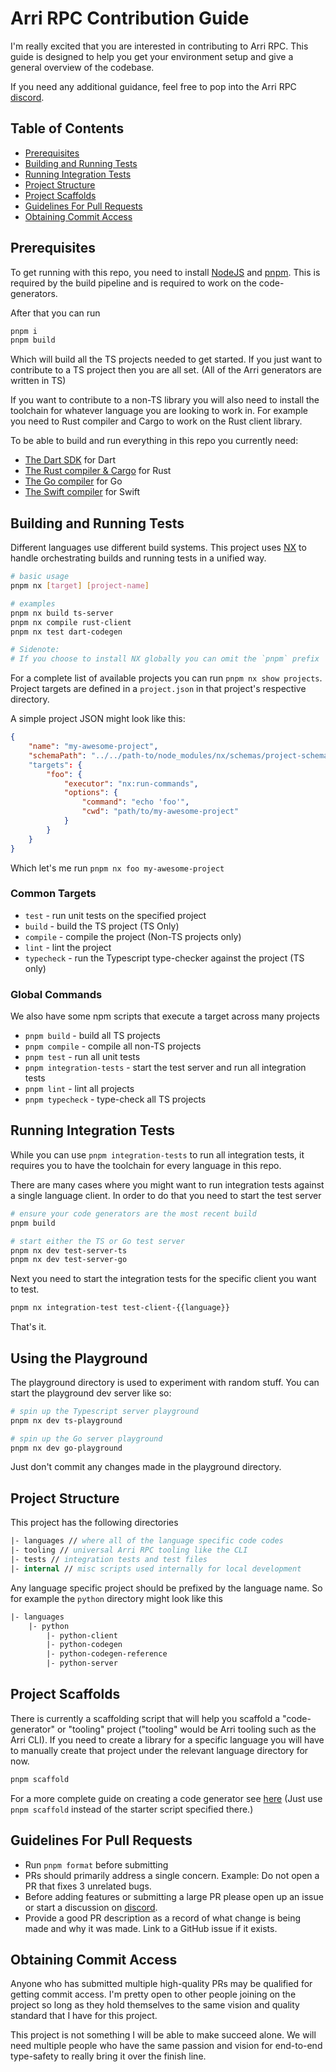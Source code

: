 # Arri RPC Contribution Guide

I'm really excited that you are interested in contributing to Arri RPC. This guide is designed to help you get your environment setup and give a general overview of the codebase.

If you need any additional guidance, feel free to pop into the Arri RPC [discord](https://discord.gg/5m23HEQss7).

## Table of Contents

- [Prerequisites](#prerequisites)
- [Building and Running Tests](#building-and-running-tests)
- [Running Integration Tests](#running-integration-tests)
- [Project Structure](#project-structure)
- [Project Scaffolds](#project-scaffolds)
- [Guidelines For Pull Requests](#guidelines-for-pull-requests)
- [Obtaining Commit Access](#obtaining-commit-access)

## Prerequisites

To get running with this repo, you need to install [NodeJS](https://nodejs.org/en) and [pnpm](https://pnpm.io/). This is required by the build pipeline and is required to work on the code-generators.

After that you can run

```bash
pnpm i
pnpm build
```

Which will build all the TS projects needed to get started. If you just want to contribute to a TS project then you are all set. (All of the Arri generators are written in TS)

If you want to contribute to a non-TS library you will also need to install the toolchain for whatever language you are looking to work in. For example you need to Rust compiler and Cargo to work on the Rust client library.

To be able to build and run everything in this repo you currently need:

- [The Dart SDK](https://dart.dev/get-dart) for Dart
- [The Rust compiler & Cargo](https://www.rust-lang.org/learn/get-started) for Rust
- [The Go compiler](https://go.dev/doc/install) for Go
- [The Swift compiler](https://www.swift.org/documentation/swift-compiler/) for Swift

## Building and Running Tests

Different languages use different build systems. This project uses [NX](https://nx.dev/) to handle orchestrating builds and running tests in a unified way.

```bash
# basic usage
pnpm nx [target] [project-name]

# examples
pnpm nx build ts-server
pnpm nx compile rust-client
pnpm nx test dart-codegen

# Sidenote:
# If you choose to install NX globally you can omit the `pnpm` prefix
```

For a complete list of available projects you can run `pnpm nx show projects`. Project targets are defined in a `project.json` in that project's respective directory.

A simple project JSON might look like this:

```json
{
    "name": "my-awesome-project",
    "schemaPath": "../../path-to/node_modules/nx/schemas/project-schema.json"
    "targets": {
        "foo": {
            "executor": "nx:run-commands",
            "options": {
                "command": "echo 'foo'",
                "cwd": "path/to/my-awesome-project"
            }
        }
    }
}
```

Which let's me run `pnpm nx foo my-awesome-project`

### Common Targets

- `test` - run unit tests on the specified project
- `build` - build the TS project (TS Only)
- `compile` - compile the project (Non-TS projects only)
- `lint` - lint the project
- `typecheck` - run the Typescript type-checker against the project (TS only)

### Global Commands

We also have some npm scripts that execute a target across many projects

- `pnpm build` - build all TS projects
- `pnpm compile` - compile all non-TS projects
- `pnpm test` - run all unit tests
- `pnpm integration-tests` - start the test server and run all integration tests
- `pnpm lint` - lint all projects
- `pnpm typecheck` - type-check all TS projects

## Running Integration Tests

While you can use `pnpm integration-tests` to run all integration tests, it requires you to have the toolchain for every language in this repo.

There are many cases where you might want to run integration tests against a single language client. In order to do that you need to start the test server

```bash
# ensure your code generators are the most recent build
pnpm build

# start either the TS or Go test server
pnpm nx dev test-server-ts
pnpm nx dev test-server-go
```

Next you need to start the integration tests for the specific client you want to test.

```bash
pnpm nx integration-test test-client-{{language}}
```

That's it.

## Using the Playground

The playground directory is used to experiment with random stuff. You can start the playground dev server like so:

```bash
# spin up the Typescript server playground
pnpm nx dev ts-playground

# spin up the Go server playground
pnpm nx dev go-playground
```

Just don't commit any changes made in the playground directory.

## Project Structure

This project has the following directories

```fs
|- languages // where all of the language specific code codes
|- tooling // universal Arri RPC tooling like the CLI
|- tests // integration tests and test files
|- internal // misc scripts used internally for local development
```

Any language specific project should be prefixed by the language name. So for example the `python` directory might look like this

```fs
|- languages
    |- python
        |- python-client
        |- python-codegen
        |- python-codegen-reference
        |- python-server
```

## Project Scaffolds

There is currently a scaffolding script that will help you scaffold a "code-generator" or "tooling" project ("tooling" would be Arri tooling such as the Arri CLI). If you need to create a library for a specific language you will have to manually create that project under the relevant language directory for now.

```bash
pnpm scaffold
```

For a more complete guide on creating a code generator see [here](/docs/creating-a-custom-generator.md) (Just use `pnpm scaffold` instead of the starter script specified there.)

## Guidelines For Pull Requests

- Run `pnpm format` before submitting
- PRs should primarily address a single concern. Example: Do not open a PR that fixes 3 unrelated bugs.
- Before adding features or submitting a large PR please open up an issue or start a discussion on [discord](https://discord.gg/5m23HEQss7).
- Provide a good PR description as a record of what change is being made and why it was made. Link to a GitHub issue if it exists.

## Obtaining Commit Access

Anyone who has submitted multiple high-quality PRs may be qualified for getting commit access. I'm pretty open to other people joining on the project so long as they hold themselves to the same vision and quality standard that I have for this project.

This project is not something I will be able to make succeed alone. We will need multiple people who have the same passion and vision for end-to-end type-safety to really bring it over the finish line.
